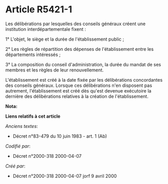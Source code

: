 # Article R5421-1

Les délibérations par lesquelles des conseils généraux créent une institution interdépartementale fixent :

1° L'objet, le siège et la durée de l'établissement public ;

2° Les règles de répartition des dépenses de l'établissement entre les départements intéressés ;

3° La composition du conseil d'administration, la durée du mandat de ses membres et les règles de leur renouvellement.

L'établissement est créé à la date fixée par les délibérations concordantes des conseils généraux. Lorsque ces délibérations
n'en disposent pas autrement, l'établissement est créé dès qu'est devenue exécutoire la dernière des délibérations relatives
à la création de l'établissement.

**Nota:**



**Liens relatifs à cet article**

_Anciens textes_:

  - Décret n°83-479 du 10 juin 1983 - art. 1 (Ab)

_Codifié par_:

  - Décret n°2000-318 2000-04-07

_Créé par_:

  - Décret n°2000-318 2000-04-07 jorf 9 avril 2000
